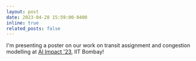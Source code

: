 ```yaml
---
layout: post
date: 2023-04-28 15:59:00-0400
inline: true
related_posts: false
---
```


I'm presenting a poster on our work on transit assignment and congestion modelling at [AI Impact '23](https://www.aiimpact-iitb.org/), IIT Bombay!
